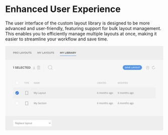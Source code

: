 # Enhanced User Experience

The user interface of the custom layout library is designed to be more advanced and user-friendly, featuring support for bulk layout management. This enables you to efficiently manage multiple layouts at once, making it easier to streamline your workflow and save time.

![Layout Library UI](./assets/library-ui.webp)
